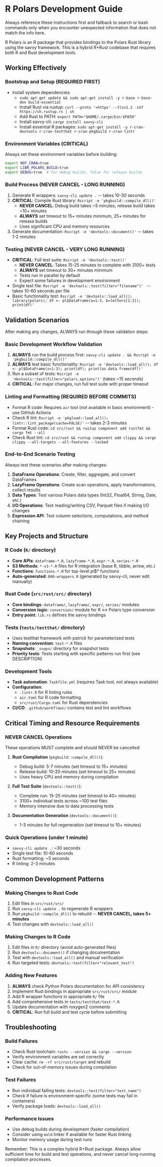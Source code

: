 # R Polars Development Guide

Always reference these instructions first and fallback to search or bash commands only when you encounter unexpected information that does not match the info here.

R Polars is an R package that provides bindings to the Polars Rust library using the savvy framework. This is a hybrid R+Rust codebase that requires both R and Rust development tools.

## Working Effectively

### Bootstrap and Setup (REQUIRED FIRST)
- Install system dependencies:
  - `sudo apt-get update && sudo apt-get install -y r-base r-base-dev build-essential`
  - Install Rust via rustup: `curl --proto '=https' --tlsv1.2 -sSf https://sh.rustup.rs | sh`
  - Add Rust to PATH: `export PATH="$HOME/.cargo/bin:$PATH"`
  - Install savvy-cli: `cargo install savvy-cli`
  - Install essential R packages: `sudo apt-get install -y r-cran-devtools r-cran-testthat r-cran-pkgbuild r-cran-lintr`

### Environment Variables (CRITICAL)
Always set these environment variables before building:
```bash
export NOT_CRAN=true
export LIBR_POLARS_BUILD=true
export DEBUG=true  # for debug builds, false for release builds
```

### Build Process (NEVER CANCEL - LONG RUNNING)
1. Generate R wrappers: `savvy-cli update .` -- takes 10-30 seconds
2. **CRITICAL**: Compile Rust library: `Rscript -e 'pkgbuild::compile_dll()'` 
   - **NEVER CANCEL**: Debug build takes ~5 minutes, release build takes ~10+ minutes
   - **ALWAYS** set timeout to 15+ minutes minimum, 25+ minutes for release builds
   - Uses significant CPU and memory resources
3. Generate documentation: `Rscript -e 'devtools::document()'` -- takes 1-2 minutes

### Testing (NEVER CANCEL - VERY LONG RUNNING)
- **CRITICAL**: Full test suite: `Rscript -e 'devtools::test()'`
  - **NEVER CANCEL**: Takes 15-25 minutes to complete with 3100+ tests
  - **ALWAYS** set timeout to 30+ minutes minimum
  - Tests run in parallel by default
  - Expect some failures in development environment
- Single test file: `Rscript -e 'devtools::test(filter="filename")' ` -- takes 10-60 seconds per file
- Basic functionality test: `Rscript -e 'devtools::load_all(); library(polars); df <- pl$DataFrame(a=1:3, b=letters[1:3]); print(df)'`

## Validation Scenarios
After making any changes, ALWAYS run through these validation steps:

### Basic Development Workflow Validation
1. **ALWAYS** run the build process first: `savvy-cli update . && Rscript -e 'pkgbuild::compile_dll()'`
2. **ALWAYS** test basic functionality: `Rscript -e 'devtools::load_all(); df <- pl$DataFrame(x=1:3); print(df); print(as.data.frame(df))'`
3. Run a subset of tests: `Rscript -e 'devtools::test(filter="polars_options")'` (takes ~15 seconds)
4. **CRITICAL**: For major changes, run full test suite with proper timeout

### Linting and Formatting (REQUIRED BEFORE COMMITS)
- Format R code: Requires `air` tool (not available in basic environment) - use GitHub Actions
- Check R lint: `Rscript -e 'pkgload::load_all(); lintr::lint_package(cache=FALSE)'` -- takes 2-3 minutes
- Format Rust code: `cd src/rust && rustup component add rustfmt && cargo fmt --all`
- Check Rust lint: `cd src/rust && rustup component add clippy && cargo clippy --all-targets --all-features --locked`

### End-to-End Scenario Testing
Always test these scenarios after making changes:
1. **DataFrame Operations**: Create, filter, aggregate, and convert DataFrames
2. **LazyFrame Operations**: Create scan operations, apply transformations, collect results  
3. **Data Types**: Test various Polars data types (Int32, Float64, String, Date, etc.)
4. **I/O Operations**: Test reading/writing CSV, Parquet files if making I/O changes
5. **Expression API**: Test column selections, computations, and method chaining

## Key Projects and Structure

### R Code (`R/` directory)
- **Core APIs**: `dataframe-*.R`, `lazyframe-*.R`, `expr-*.R`, `series-*.R`
- **S3 Methods**: `*-s3-*.R` files for R integration (base R, tibble, arrow, etc.)
- **Functions**: `functions-*.R` for top-level pl$* functions
- **Auto-generated**: `000-wrappers.R` (generated by savvy-cli, never edit manually)

### Rust Code (`src/rust/src/` directory)
- **Core bindings**: `dataframe/`, `lazyframe/`, `expr/`, `series/` modules
- **Conversion logic**: `conversion/` module for R ↔ Polars type conversion
- **Entry point**: `lib.rs` defines the savvy bindings

### Tests (`tests/testthat/` directory)
- Uses testthat framework with patrick for parameterized tests
- **Naming convention**: `test-*.R` files
- **Snapshots**: `_snaps/` directory for snapshot tests
- **Priority tests**: Tests starting with specific patterns run first (see DESCRIPTION)

### Development Tools
- **Task automation**: `Taskfile.yml` (requires Task tool, not always available)
- **Configuration**: 
  - `.lintr.R` for R linting rules
  - `air.toml` for R code formatting
  - `src/rust/Cargo.toml` for Rust dependencies
- **CI/CD**: `.github/workflows/` contains test and lint workflows

## Critical Timing and Resource Requirements

### NEVER CANCEL Operations
These operations MUST complete and should NEVER be cancelled:

1. **Rust Compilation** (`pkgbuild::compile_dll()`):
   - Debug build: 5-7 minutes (set timeout to 15+ minutes)
   - Release build: 10-20 minutes (set timeout to 25+ minutes)
   - Uses heavy CPU and memory during compilation

2. **Full Test Suite** (`devtools::test()`):
   - Complete run: 15-25 minutes (set timeout to 40+ minutes)
   - 3100+ individual tests across ~100 test files
   - Memory intensive due to data processing tests

3. **Documentation Generation** (`devtools::document()`):
   - 1-3 minutes for full regeneration (set timeout to 10+ minutes)

### Quick Operations (under 1 minute)
- `savvy-cli update .`: ~30 seconds
- Single test file: 10-60 seconds
- Rust formatting: ~5 seconds
- R linting: 2-3 minutes

## Common Development Patterns

### Making Changes to Rust Code
1. Edit files in `src/rust/src/`
2. Run `savvy-cli update .` to regenerate R wrappers
3. Run `pkgbuild::compile_dll()` to rebuild -- **NEVER CANCEL, takes 5+ minutes**
4. Test changes with `devtools::load_all()`

### Making Changes to R Code
1. Edit files in `R/` directory (avoid auto-generated files)
2. Run `devtools::document()` if changing documentation
3. Test with `devtools::load_all()` and manual verification
4. Run targeted tests: `devtools::test(filter="relevant_test")`

### Adding New Features
1. **ALWAYS** check Python Polars documentation for API consistency
2. Implement Rust bindings in appropriate `src/rust/src/` module
3. Add R wrapper functions in appropriate `R/` file
4. Add comprehensive tests in `tests/testthat/test-*.R`
5. Update documentation with roxygen2 comments
6. **CRITICAL**: Run full build and test cycle before submitting

## Troubleshooting

### Build Failures
- Check Rust toolchain: `rustc --version && cargo --version`
- Verify environment variables are set correctly
- Clear cache: `rm -rf src/rust/target` and rebuild
- Check for out-of-memory issues during compilation

### Test Failures
- Run individual failing tests: `devtools::test(filter="test_name")`
- Check if failure is environment-specific (some tests may fail in containers)
- Verify package loads: `devtools::load_all()`

### Performance Issues
- Use debug builds during development (faster compilation)
- Consider using `mold` linker if available for faster Rust linking
- Monitor memory usage during test runs

Remember: This is a complex hybrid R+Rust package. Always allow sufficient time for build and test operations, and never cancel long-running compilation processes.